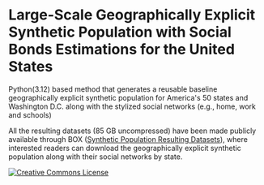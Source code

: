 # Large-Scale Geographically Explicit Synthetic Population with Social Bonds Estimations for the United States
Python(3.12) based method that generates a reusable baseline geographically explicit synthetic population for America's 50 states and Washington D.C. along with the stylized social networks (e.g., home, work and schools)

All the resulting datasets (85 GB uncompressed) have been made publicly available through BOX ([Synthetic Population Resulting Datasets](https://bit.ly/us-geo-synthetic-population)), where interested readers can download the geographically explicit synthetic population along with their social networks by state.

<a rel="license" href="https://creativecommons.org/publicdomain/zero/1.0/"><img alt="Creative Commons
License" style="border-width:0" src="https://licensebuttons.net/l/zero/1.0/88x31.png" /></a>

